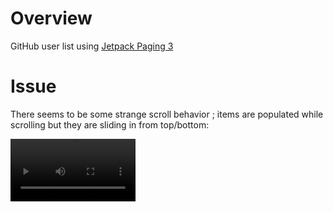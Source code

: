 # Overview

GitHub user list using [Jetpack Paging 3](https://developer.android.com/topic/libraries/architecture/paging/v3-overview)


# Issue 

There seems to be some strange scroll behavior ; items are populated while scrolling but they are sliding in from top/bottom:

<video src="./.mov/scroll_behavior.mov" width="200" />

That behavior might be a known bug from [Google IssueTracker](https://issuetracker.google.com/issues/235319241).



